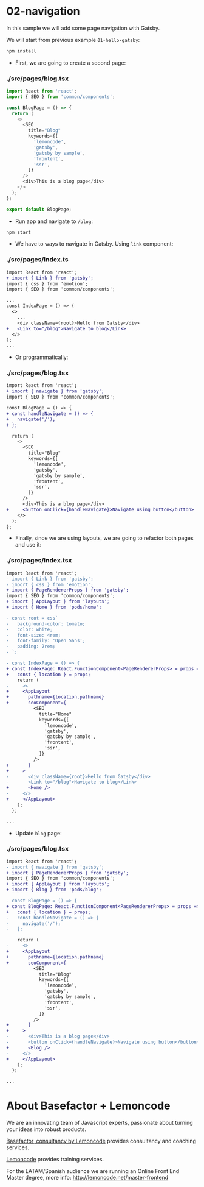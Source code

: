 # 02-navigation

In this sample we will add some page navigation with Gatsby.

We will start from previous example `01-hello-gatsby`:

```bash
npm install
```

- First, we are going to create a second page:

### ./src/pages/blog.tsx

```javascript
import React from 'react';
import { SEO } from 'common/components';

const BlogPage = () => {
  return (
    <>
      <SEO
        title="Blog"
        keywords={[
          'lemoncode',
          'gatsby',
          'gatsby by sample',
          'frontent',
          'ssr',
        ]}
      />
      <div>This is a blog page</div>
    </>
  );
};

export default BlogPage;
```

- Run app and navigate to `/blog`:

```bash
npm start
```

- We have to ways to navigate in Gatsby. Using `link` component:

### ./src/pages/index.ts

```diff
import React from 'react';
+ import { Link } from 'gatsby';
import { css } from 'emotion';
import { SEO } from 'common/components';

...
const IndexPage = () => (
  <>
    ...
    <div className={root}>Hello from Gatsby</div>
+   <Link to="/blog">Navigate to blog</Link>
  </>
);
...

```

- Or programmatically:

### ./src/pages/blog.tsx

```diff
import React from 'react';
+ import { navigate } from 'gatsby';
import { SEO } from 'common/components';

const BlogPage = () => {
+ const handleNavigate = () => {
+   navigate('/');
+ };

  return (
    <>
      <SEO
        title="Blog"
        keywords={[
          'lemoncode',
          'gatsby',
          'gatsby by sample',
          'frontent',
          'ssr',
        ]}
      />
      <div>This is a blog page</div>
+     <button onClick={handleNavigate}>Navigate using button</button>
    </>
  );
};

```

- Finally, since we are using layouts, we are going to refactor both pages and use it:

### ./src/pages/index.tsx

```diff
import React from 'react';
- import { Link } from 'gatsby';
- import { css } from 'emotion';
+ import { PageRendererProps } from 'gatsby';
import { SEO } from 'common/components';
+ import { AppLayout } from 'layouts';
+ import { Home } from 'pods/home';

- const root = css`
-   background-color: tomato;
-   color: white;
-   font-size: 4rem;
-   font-family: 'Open Sans';
-   padding: 2rem;
- `;

- const IndexPage = () => {
+ const IndexPage: React.FunctionComponent<PageRendererProps> = props => {
+   const { location } = props;
    return (
-     <>
+     <AppLayout
+       pathname={location.pathname}
+       seoComponent={
          <SEO
            title="Home"
            keywords={[
              'lemoncode',
              'gatsby',
              'gatsby by sample',
              'frontent',
              'ssr',
            ]}
          />
+       }
+     >
-       <div className={root}>Hello from Gatsby</div>
-       <Link to="/blog">Navigate to blog</Link>
+       <Home />
-     </>
+     </AppLayout>
    );
  };

...

```

- Update `blog` page:

### ./src/pages/blog.tsx

```diff
import React from 'react';
- import { navigate } from 'gatsby';
+ import { PageRendererProps } from 'gatsby';
import { SEO } from 'common/components';
+ import { AppLayout } from 'layouts';
+ import { Blog } from 'pods/blog';

- const BlogPage = () => {
+ const BlogPage: React.FunctionComponent<PageRendererProps> = props => {
+   const { location } = props;
-   const handleNavigate = () => {
-     navigate('/');
-   };

    return (
-     <>
+     <AppLayout
+       pathname={location.pathname}
+       seoComponent={
          <SEO
            title="Blog"
            keywords={[
              'lemoncode',
              'gatsby',
              'gatsby by sample',
              'frontent',
              'ssr',
            ]}
          />
+       }
+     >
-       <div>This is a blog page</div>
-       <button onClick={handleNavigate}>Navigate using button</button>
+       <Blog />
-     </>
+     </AppLayout>
    );
  };

...

```

# About Basefactor + Lemoncode

We are an innovating team of Javascript experts, passionate about turning your ideas into robust products.

[Basefactor, consultancy by Lemoncode](http://www.basefactor.com) provides consultancy and coaching services.

[Lemoncode](http://lemoncode.net/services/en/#en-home) provides training services.

For the LATAM/Spanish audience we are running an Online Front End Master degree, more info: http://lemoncode.net/master-frontend
